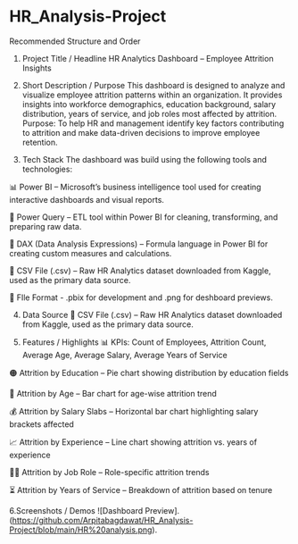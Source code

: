 # HR_Analysis-Project
Recommended Structure and Order

1. Project Title / Headline
HR Analytics Dashboard – Employee Attrition Insights

2. Short Description / Purpose
This dashboard is designed to analyze and visualize employee attrition patterns within an organization. It provides insights into workforce demographics, education background, salary distribution, years of service, and job roles most affected by attrition. Purpose: To help HR and management identify key factors contributing to attrition and make data-driven decisions to improve employee retention.

3. Tech Stack
The dashboard was build using the following tools and technologies:

📊 Power BI – Microsoft’s business intelligence tool used for creating interactive dashboards and visual reports.

📁 Power Query – ETL tool within Power BI for cleaning, transforming, and preparing raw data.

🧠 DAX (Data Analysis Expressions) – Formula language in Power BI for creating custom measures and calculations.

📑 CSV File (.csv) – Raw HR Analytics dataset downloaded from Kaggle, used as the primary data source.

📁 FIle Format - .pbix for development and .png for deshboard previews.

4. Data Source
📑 CSV File (.csv) – Raw HR Analytics dataset downloaded from Kaggle, used as the primary data source.

5. Features / Highlights
📊 KPIs: Count of Employees, Attrition Count, Average Age, Average Salary, Average Years of Service

🟠 Attrition by Education – Pie chart showing distribution by education fields

🔵 Attrition by Age – Bar chart for age-wise attrition trend

💰 Attrition by Salary Slabs – Horizontal bar chart highlighting salary brackets affected

📈 Attrition by Experience – Line chart showing attrition vs. years of experience

🧑‍🔬 Attrition by Job Role – Role-specific attrition trends

⏳ Attrition by Years of Service – Breakdown of attrition based on tenure

6.Screenshots / Demos
![Dashboard Preview].(https://github.com/Arpitabagdawat/HR_Analysis-Project/blob/main/HR%20analysis.png).
